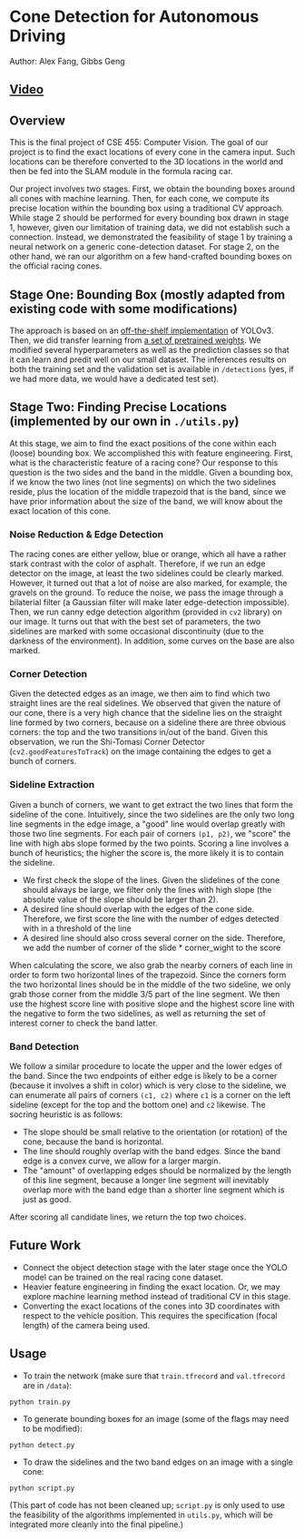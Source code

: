 # Cone Detection for Autonomous Driving

Author: Alex Fang, Gibbs Geng

## [Video](https://drive.google.com/drive/folders/102KcxV4Cs8h5zXIITaYPuhDUB46EbJ0H?usp=sharing)

## Overview

This is the final project of CSE 455: Computer Vision. The goal of our project is to find the exact locations of every cone in the camera input. Such locations can be therefore converted to the 3D locations in the world and then be fed into the SLAM module in the formula racing car.

Our project involves two stages. First, we obtain the bounding boxes around all cones with machine learning. Then, for each cone, we compute its precise location within the bounding box using a traditional CV approach. While stage 2 should be performed for every bounding box drawn in stage 1, however, given our limitation of training data, we did not establish such a connection. Instead, we demonstrated the feasibility of stage 1 by training a neural network on a generic cone-detection dataset. For stage 2, on the other hand, we ran our algorithm on a few hand-crafted bounding boxes on the official racing cones.


## Stage One: Bounding Box (mostly adapted from existing code with some modifications)

The approach is based on an [off-the-shelf implementation](https://github.com/zzh8829/yolov3-tf2) of YOLOv3. Then, we did transfer learning from [a set of pretrained weights](https://pjreddie.com/darknet/yolo/). We modified several hyperparameters as well as the prediction classes so that it can learn and predit well on our small dataset. The inferences results on both the training set and the validation set is available in `/detections` (yes, if we had more data, we would have a dedicated test set).

## Stage Two: Finding Precise Locations (implemented by our own in `./utils.py`)
At this stage, we aim to find the exact positions of the cone within each (loose) bounding box. We accomplished this with feature engineering. First, what is the characteristic feature of a racing cone? Our response to this question is the two sides and the band in the middle. Given a bounding box, if we know the two lines (not line segments) on which the two sidelines reside, plus the location of the middle trapezoid that is the band, since we have prior information about the size of the band, we will know about the exact location of this cone.

### Noise Reduction & Edge Detection
The racing cones are either yellow, blue or orange, which all have a rather stark contrast with the color of asphalt. Therefore, if we run an edge detector on the image, at least the two sidelines could be clearly marked. However, it turned out that a lot of noise are also marked, for example, the gravels on the ground. To reduce the noise, we pass the image through a bilaterial filter (a Gaussian filter will make later edge-detection impossible). Then, we run canny edge detection algorithm (provided in `cv2` library) on our image. It turns out that with the best set of parameters, the two sidelines are marked with some occasional discontinuity (due to the darkness of the environment). In addition, some curves on the base are also marked.

### Corner Detection
Given the detected edges as an image, we then aim to find which two straight lines are the real sidelines. We observed that given the nature of our cone, there is a very high chance that the sideline lies on the straight line formed by two corners, because on a sideline there are three obvious corners: the top and the two transitions in/out of the band. Given this observation, we run the Shi-Tomasi Corner Detector (`cv2.goodFeaturesToTrack`) on the image containing the edges to get a bunch of corners.

### Sideline Extraction
Given a bunch of corners, we want to get extract the two lines that form the sideline of the cone. Intuitively, since the two sidelines are the only two long line segments in the edge image, a "good" line would overlap greatly with those two line segments. For each pair of corners `(p1, p2)`, we "score" the line with high abs slope formed by the two points.
Scoring a line involves a bunch of heuristics; the higher the score is, the more likely it is to contain the sideline. 
- We first check the slope of the lines. Given the slidelines of the cone should always be large, we filter only the lines with high slope (the absolute value of the slope should be larger than 2).
-  A desired line should overlap with the edges of the cone side. Therefore, we first score the line with the number of edges detected with in a threshold of the line
-  A desired line should also cross several corner on the side. Therefore, we add the number of corner of the slide * corner_wight to the score
  
When calculating the score, we also grab the nearby corners of each line in order to form two horizontal lines of the trapezoid. Since the corners form the two horizontal lines should be in the middle of the two sideline, we only grab those corner from the middle 3/5 part of the line segment.
We then use the highest score line with positive slope and the highest score line with the negative to form the two sidelines, as well as returning the set of interest corner to check the band latter.

### Band Detection
We follow a similar procedure to locate the upper and the lower edges of the band. Since the two endpoints of either edge is likely to be a corner (because it involves a shift in color) which is very close to the sideline, we can enumerate all pairs of corners `(c1, c2)` where `c1` is a corner on the left sideline (except for the top and the bottom one) and `c2` likewise. The socring heuristic is as follows:
- The slope should be small relative to the orientation (or rotation) of the cone, because the band is horizontal.
- The line should roughly overlap with the band edges. Since the band edge is a convex curve, we allow for a larger margin.
- The "amount" of overlapping edges should be normalized by the length of this line segment, because a longer line segment will inevitably overlap more with the band edge than a shorter line segment which is just as good.

After scoring all candidate lines, we return the top two choices.


## Future Work

- Connect the object detection stage with the later stage once the YOLO model can be trained on the real racing cone dataset.
- Heavier feature engineering in finding the exact location. Or, we may explore machine learning method instead of traditional CV in this stage.
- Converting the exact locations of the cones into 3D coordinates with respect to the vehicle position. This requires the specification (focal length) of the camera being used.

## Usage

-  To train the network (make sure that `train.tfrecord` and `val.tfrecord` are in `/data`):
```
python train.py 
```

- To generate bounding boxes for an image (some of the flags may need to be modified):
```
python detect.py
```

- To draw the sidelines and the two band edges on an image with a single cone:
```
python script.py
```
(This part of code has not been cleaned up; `script.py` is only used to use the feasibility of the algorithms implemented in `utils.py`, which will be integrated more cleanly into the final pipeline.)
